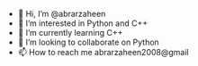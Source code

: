 - 👋 Hi, I’m @abrarzaheen
- 👀 I’m interested in Python and C++
- 🌱 I’m currently learning C++
- 💞️ I’m looking to collaborate on Python
- 📫 How to reach me abrarzaheen2008@gmail 

<!---
abrarzaheen/abrarzaheen is a ✨ special ✨ repository because its `README.md` (this file) appears on your GitHub profile.
You can click the Preview link to take a look at your changes.
--->
